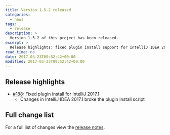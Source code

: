 ```yaml
---
title: Version 1.5.2 released
categories:
  - news
tags:
  - release
description: >
  Version 1.5.2 of this project has been released.
excerpt: >
  Release highlights: fixed plugin install support for IntelliJ IDEA 2017.1...
read_time: no
date: 2017-03-23T09:52:42+00:00
modified: 2017-03-23T09:52:42+00:00
---
```


## Release highlights

* [#188](https://github.com/gantsign/development-environment/pull/188):
  Fixed plugin install for IntelliJ 2017.1
    * Changes in IntelliJ IDEA 2017.1 broke the plugin install script

## Full change list

For a full list of changes view the
[release notes](https://github.com/gantsign/development-environment/releases/tag/1.5.2).
